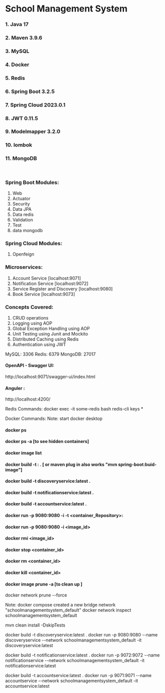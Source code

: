 # School Management System 


### 1. Java 17
### 2. Maven 3.9.6
### 3. MySQL
### 4. Docker
### 5. Redis
### 6. Spring Boot 3.2.5
### 7. Spring Cloud 2023.0.1
### 8. JWT 0.11.5
### 9. Modelmapper 3.2.0
### 10. lombok
### 11. MongoDB
 
 <p>&nbsp;</p>
 
### Spring Boot Modules:

 1. Web
 2. Actuator
 3. Security
 4. Data JPA
 5. Data redis
 6. Validation 
 7. Test
 8. data mongodb


### Spring Cloud Modules:

 1. Openfeign

 
### Microservices:

 1. Account Service [localhost:9071]
 2. Notification Service [localhost:9072]
 3. Service Register and Discovery [localhost:9080]
 4. Book Service [localhost:9073]

 
### Concepts Covered:

 1. CRUD operations  
 2. Logging using AOP 
 3. Global Exception Handling using AOP 
 4. Unit Testing using Junit  and Mockito  
 5. Distributed Caching using Redis 
 6. Authentication using JWT

MySQL: 3306
Redis: 6379
MongoDB: 27017


#### OpenAPI - Swagger UI:
http://localhost:9071/swagger-ui/index.html

#### Anguler :
http://localhost:4200/


Redis Commands:
docker exec -it some-redis bash
redis-cli
keys *


Docker Commands:
Note: start docker desktop

#### docker ps
#### docker ps -a [to see hidden containers]
#### docker image list
#### docker build -t <repository>:<tag> .  [ or maven plug in also works "mvn spring-boot:buid-image"]
#### docker build -t discoveryservice:latest .
#### docker build -t notificationservice:latest .
#### docker build -t accountservice:latest .
#### docker run -p 9080:9080 -i -t <container_Repository>:<Tag>
#### docker run -p 9080:9080 -i <image_id>
#### docker rmi <image_id>
#### docker stop <container_id>
#### docker rm <container_id>
#### docker kill <container_id>
#### docker image prune -a [to clean up ]
docker network prune --force

Note: docker compose created a new bridge network "schoolmanagementsystem_default"
docker network inspect schoolmanagementsystem_default

mvn clean install -DskipTests

docker build -t discoveryservice:latest .
docker run -p 9080:9080 --name discoveryservice  --network schoolmanagementsystem_default -it discoveryservice:latest

docker build -t notificationservice:latest .
docker run -p 9072:9072 --name notificationservice --network schoolmanagementsystem_default -it notificationservice:latest

docker build -t accountservice:latest .
docker run -p 9071:9071 --name accountservice --network schoolmanagementsystem_default -it accountservice:latest


